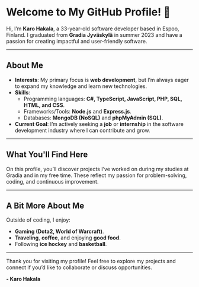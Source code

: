 # Welcome to My GitHub Profile! 👋

Hi, I’m **Karo Hakala**, a 33-year-old software developer based in Espoo, Finland. I graduated from **Gradia Jyväskylä** in summer 2023 and have a passion for creating impactful and user-friendly software.

---

## About Me
- **Interests**: My primary focus is **web development**, but I’m always eager to expand my knowledge and learn new technologies.  
- **Skills**:  
  - Programming languages: **C#, TypeScript, JavaScript, PHP, SQL, HTML, and CSS**.  
  - Frameworks/Tools: **Node.js** and **Express.js**.  
  - Databases: **MongoDB (NoSQL)** and **phpMyAdmin (SQL)**.  
- **Current Goal**: I’m actively seeking a **job** or **internship** in the software development industry where I can contribute and grow.

---

## What You'll Find Here
On this profile, you’ll discover projects I’ve worked on during my studies at Gradia and in my free time. These reflect my passion for problem-solving, coding, and continuous improvement.

---

## A Bit More About Me
Outside of coding, I enjoy:  
- **Gaming (Dota2, World of Warcraft)**.
- **Traveling**, **coffee**, and enjoying **good food**.  
- Following **ice hockey** and **basketball**.

---

Thank you for visiting my profile! Feel free to explore my projects and connect if you’d like to collaborate or discuss opportunities.  

**- Karo Hakala**



<!---
hakalakaro/hakalakaro is a ✨ special ✨ repository because its `README.md` (this file) appears on your GitHub profile.
You can click the Preview link to take a look at your changes.
--->
